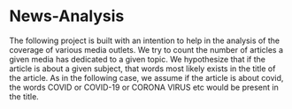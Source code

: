 # News-Analysis

The following project is built with an intention to help in the analysis of the coverage of various media outlets.
We try to count the number of articles a given media has dedicated to a given topic.
We hypothesize that if the article is about a given subject, that words most likely exists in the title of the article.
As in the following case, we assume if the article is about covid, the words COVID or COVID-19 or CORONA VIRUS etc would be present in the title.
